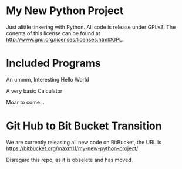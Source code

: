 My New Python Project
=====================
Just alittle tinkering with Python.
All code is release under GPLv3.
The conents of this license can be found at http://www.gnu.org/licenses/licenses.html#GPL.

Included Programs
=====================
An ummm, Interesting Hello World

A very basic Calculator

Moar to come...

Git Hub to Bit Bucket Transition
=====================
We are currently releasing all new code on BitBucket,
the URL is https://bitbucket.org/maxm11/my-new-python-project/

Disregard this repo, as it is obselete and has moved.